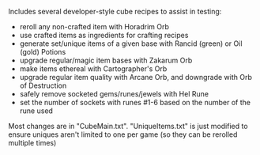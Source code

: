 Includes several developer-style cube recipes to assist in testing:
  * reroll any non-crafted item with Horadrim Orb
  * use crafted items as ingredients for crafting recipes
  * generate set/unique items of a given base with Rancid (green) or Oil (gold) Potions
  * upgrade regular/magic item bases with Zakarum Orb
  * make items ethereal with Cartographer's Orb
  * upgrade regular item quality with Arcane Orb, and downgrade with Orb of Destruction
  * safely remove socketed gems/runes/jewels with Hel Rune
  * set the number of sockets with runes #1-6 based on the number of the rune used
  
Most changes are in "CubeMain.txt". "UniqueItems.txt" is just modified to ensure uniques aren't limited to one per game (so they can be rerolled multiple times)
